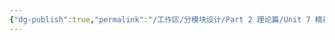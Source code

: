 ```yaml
---
{"dg-publish":true,"permalink":"/工作区/分模块设计/Part 2 理论篇/Unit 7 精神维度的精力教练/","dgPassFrontmatter":true,"noteIcon":"","created":"","updated":""}
---
```

